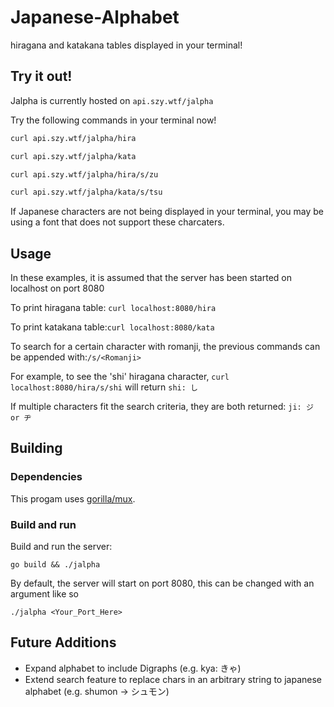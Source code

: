 # Japanese-Alphabet
hiragana and katakana tables displayed in your terminal!

## Try it out!
Jalpha is currently hosted on ```api.szy.wtf/jalpha```

Try the following commands in your terminal now!
```bash
curl api.szy.wtf/jalpha/hira
```
```bash
curl api.szy.wtf/jalpha/kata
```
```bash
curl api.szy.wtf/jalpha/hira/s/zu
```
```bash
curl api.szy.wtf/jalpha/kata/s/tsu
```
If Japanese characters are not being displayed in your terminal, you may be using a font that does not support these charcaters.

## Usage
In these examples, it is assumed that the server has been started on localhost on port 8080

To print hiragana table: ```curl localhost:8080/hira```

To print katakana table:```curl localhost:8080/kata```

To search for a certain character with romanji, the previous commands can be appended with:```/s/<Romanji>```

For example, to see the 'shi' hiragana character, ```curl localhost:8080/hira/s/shi``` will return ```shi: し```

If multiple characters fit the search criteria, they are both returned: ```ji: ジ or ヂ```

## Building
### Dependencies
This progam uses [gorilla/mux](https://github.com/gorilla/mux).

### Build and run
Build and run the server:
```
go build && ./jalpha
```

By default, the server will start on port 8080, this can be changed with an argument like so
```
./jalpha <Your_Port_Here>
```

## Future Additions
* Expand alphabet to include Digraphs (e.g. kya: きゃ)
* Extend search feature to replace chars in an arbitrary string to japanese alphabet (e.g. shumon -> シュモン)
